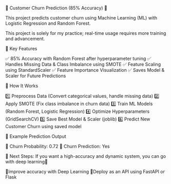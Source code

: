 📌 Customer Churn Prediction (85% Accuracy) 🚀 

This project predicts customer churn using Machine Learning (ML) with Logistic Regression and Random Forest.

This project is solely for my practice; real-time usage requires more training and advancement.

🔹 Key Features

✅ 85% Accuracy with Random Forest after hyperparameter tuning
✅ Handles Missing Data & Class Imbalance using SMOTE
✅ Feature Scaling using StandardScaler
✅ Feature Importance Visualization
✅ Saves Model & Scaler for Future Predictions

🔹 How It Works

1️⃣ Preprocess Data (Convert categorical values, handle missing data)
2️⃣ Apply SMOTE (Fix class imbalance in churn data)
3️⃣ Train ML Models (Random Forest, Logistic Regression)
4️⃣ Optimize Hyperparameters (GridSearchCV)
5️⃣ Save Best Model & Scaler (joblib)
6️⃣ Predict New Customer Churn using saved model

🔹 Example Prediction Output

🔹 Churn Probability: 0.72
🔹 Churn Prediction: Yes

📌 Next Steps: If you want a high-accuracy and dynamic system, you can go with deep learning🤖

👾Improve accuracy with Deep Learning
👾Deploy as an API using FastAPI or Flask
